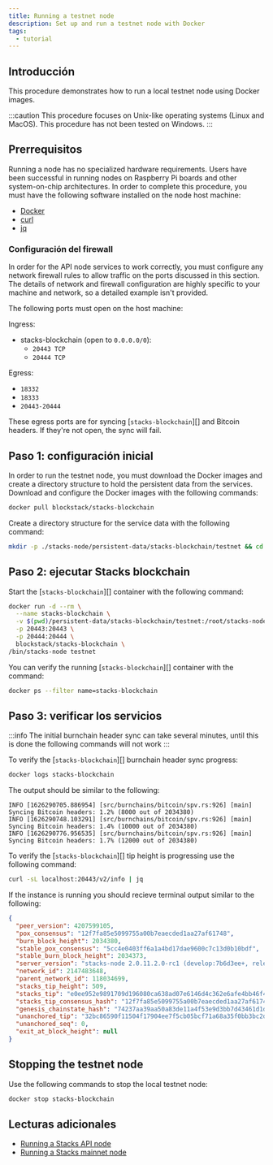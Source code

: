 ```yaml
---
title: Running a testnet node
description: Set up and run a testnet node with Docker
tags:
  - tutorial
---
```


## Introducción

This procedure demonstrates how to run a local testnet node using Docker images.

:::caution
This procedure focuses on Unix-like operating systems (Linux and MacOS). This procedure has not been tested on Windows.
:::

## Prerrequisitos

Running a node has no specialized hardware requirements. Users have been successful in running nodes on Raspberry Pi boards and other system-on-chip architectures. In order to complete this procedure, you must have the following software installed on the node host machine:

- [Docker](https://docs.docker.com/get-docker/)
- [curl](https://curl.se/download.html)
- [jq](https://stedolan.github.io/jq/download/)

### Configuración del firewall

In order for the API node services to work correctly, you must configure any network firewall rules to allow traffic on the ports discussed in this section. The details of network and firewall configuration are highly specific to your machine and network, so a detailed example isn't provided.

The following ports must open on the host machine:

Ingress:

- stacks-blockchain (open to `0.0.0.0/0`):
  - `20443 TCP`
  - `20444 TCP`

Egress:

- `18332`
- `18333`
- `20443-20444`

These egress ports are for syncing [`stacks-blockchain`][] and Bitcoin headers. If they're not open, the sync will fail.

## Paso 1: configuración inicial

In order to run the testnet node, you must download the Docker images and create a directory structure to hold the persistent data from the services. Download and configure the Docker images with the following commands:

```sh
docker pull blockstack/stacks-blockchain
```

Create a directory structure for the service data with the following command:

```sh
mkdir -p ./stacks-node/persistent-data/stacks-blockchain/testnet && cd stacks-node
```

## Paso 2: ejecutar Stacks blockchain

Start the [`stacks-blockchain`][] container with the following command:

```sh
docker run -d --rm \
  --name stacks-blockchain \
  -v $(pwd)/persistent-data/stacks-blockchain/testnet:/root/stacks-node/data \
  -p 20443:20443 \
  -p 20444:20444 \
  blockstack/stacks-blockchain \
/bin/stacks-node testnet
```

You can verify the running [`stacks-blockchain`][] container with the command:

```sh
docker ps --filter name=stacks-blockchain
```

## Paso 3: verificar los servicios

:::info
The initial burnchain header sync can take several minutes, until this is done the following commands will not work
:::

To verify the [`stacks-blockchain`][] burnchain header sync progress:

```sh
docker logs stacks-blockchain
```

The output should be similar to the following:

```
INFO [1626290705.886954] [src/burnchains/bitcoin/spv.rs:926] [main] Syncing Bitcoin headers: 1.2% (8000 out of 2034380)
INFO [1626290748.103291] [src/burnchains/bitcoin/spv.rs:926] [main] Syncing Bitcoin headers: 1.4% (10000 out of 2034380)
INFO [1626290776.956535] [src/burnchains/bitcoin/spv.rs:926] [main] Syncing Bitcoin headers: 1.7% (12000 out of 2034380)
```

To verify the [`stacks-blockchain`][] tip height is progressing use the following command:

```sh
curl -sL localhost:20443/v2/info | jq
```

If the instance is running you should recieve terminal output similar to the following:

```json
{
  "peer_version": 4207599105,
  "pox_consensus": "12f7fa85e5099755a00b7eaecded1aa27af61748",
  "burn_block_height": 2034380,
  "stable_pox_consensus": "5cc4e0403ff6a1a4bd17dae9600c7c13d0b10bdf",
  "stable_burn_block_height": 2034373,
  "server_version": "stacks-node 2.0.11.2.0-rc1 (develop:7b6d3ee+, release build, linux [x86_64])",
  "network_id": 2147483648,
  "parent_network_id": 118034699,
  "stacks_tip_height": 509,
  "stacks_tip": "e0ee952e9891709d196080ca638ad07e6146d4c362e6afe4bb46f42d5fe584e8",
  "stacks_tip_consensus_hash": "12f7fa85e5099755a00b7eaecded1aa27af61748",
  "genesis_chainstate_hash": "74237aa39aa50a83de11a4f53e9d3bb7d43461d1de9873f402e5453ae60bc59b",
  "unanchored_tip": "32bc86590f11504f17904ee7f5cb05bcf71a68a35f0bb3bc2d31aca726090842",
  "unanchored_seq": 0,
  "exit_at_block_height": null
}
```

## Stopping the testnet node

Use the following commands to stop the local testnet node:

```sh
docker stop stacks-blockchain
```

## Lecturas adicionales

<!-- markdown-link-check-disable -->

- [Running a Stacks API node](https://docs.hiro.so/get-started/running-api-node)
- [Running a Stacks mainnet node](running-mainnet-node)
<!-- markdown-link-check-enable-->
